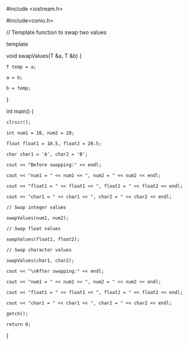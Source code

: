 #include <iostream.h>

#include<conio.h>

// Template function to swap two values

template <class T>

void swapValues(T &a, T &b) {

    T temp = a;

    a = b;

    b = temp;

}

int main() {

    clrscr();

    int num1 = 10, num2 = 20;

    float float1 = 10.5, float2 = 20.5;

    char char1 = 'A', char2 = 'B';

    cout << "Before swapping:" << endl;

    cout << "num1 = " << num1 << ", num2 = " << num2 << endl;

    cout << "float1 = " << float1 << ", float2 = " << float2 << endl;

    cout << "char1 = " << char1 << ", char2 = " << char2 << endl;

    // Swap integer values

    swapValues(num1, num2);

    // Swap float values

    swapValues(float1, float2);

    // Swap character values

    swapValues(char1, char2);

    cout << "\nAfter swapping:" << endl;

    cout << "num1 = " << num1 << ", num2 = " << num2 << endl;

    cout << "float1 = " << float1 << ", float2 = " << float2 << endl;

    cout << "char1 = " << char1 << ", char2 = " << char2 << endl;

    getch();

    return 0;

}
